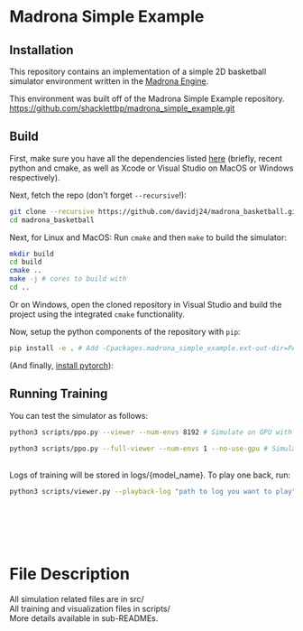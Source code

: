 # Madrona Simple Example

## Installation
This repository contains an implementation of a simple 2D basketball simulator environment written in the [Madrona Engine](https://madrona-engine.github.io).

This environment was built off of the Madrona Simple Example repository. https://github.com/shacklettbp/madrona_simple_example.git


## Build
First, make sure you have all the dependencies listed [here](https://github.com/shacklettbp/madrona#dependencies) (briefly, recent python and cmake, as well as Xcode or Visual Studio on MacOS or Windows respectively).

Next, fetch the repo (don't forget `--recursive`!):
```bash
git clone --recursive https://github.com/davidj24/madrona_basketball.git
cd madrona_basketball
```

Next, for Linux and MacOS: Run `cmake` and then `make` to build the simulator:
```bash
mkdir build
cd build
cmake ..
make -j # cores to build with
cd ..
```

Or on Windows, open the cloned repository in Visual Studio and build
the project using the integrated `cmake` functionality.

Now, setup the python components of the repository with `pip`:
```bash
pip install -e . # Add -Cpackages.madrona_simple_example.ext-out-dir=PATH_TO_YOUR_BUILD_DIR on Windows
```
(And finally, [install pytorch](https://pytorch.org/get-started/locally/)):


## Running Training
You can test the simulator as follows:
```bash
python3 scripts/ppo.py --viewer --num-envs 8192 # Simulate on GPU with a playback once every 100 iterations

python3 scripts/ppo.py --full-viewer --num-envs 1 --no-use-gpu # Simulate on CPu with one environment viewed in real time for debugging (extremely slow training)
```

<br>
Logs of training will be stored in logs/{model_name}. To play one back, run:

```bash
python3 scripts/viewer.py --playback-log "path to log you want to play"
```

<br>
<br>
<br>
<br>

File Description
================
All simulation related files are in src/
<br>
All training and visualization files in scripts/
<br>
More details available in sub-READMEs.
